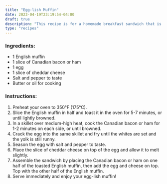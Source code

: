 ```yaml
---
title: "Egg-lish Muffin"
date: 2023-04-19T23:19:54-04:00
draft: true
description: "This recipe is for a homemade breakfast sandwich that is similar to an Egg McMuffin. It features a toasted English muffin, Canadian bacon or ham, a fried egg with a runny yolk, melted cheddar cheese, and is seasoned with salt and pepper. It's a quick and easy breakfast option that can be customized to your liking!"
type: "recipes"
---
```


### Ingredients:

- 1 English muffin
- 1 slice of Canadian bacon or ham
- 1 egg
- 1 slice of cheddar cheese
- Salt and pepper to taste
- Butter or oil for cooking

### Instructions:

1. Preheat your oven to 350°F (175°C).
1. Slice the English muffin in half and toast it in the oven for 5-7 minutes, or until lightly browned.
1. In a skillet over medium-high heat, cook the Canadian bacon or ham for 1-2 minutes on each side, or until browned.
1. Crack the egg into the same skillet and fry until the whites are set and the yolk is still runny.
1. Season the egg with salt and pepper to taste.
1. Place the slice of cheddar cheese on top of the egg and allow it to melt slightly.
1. Assemble the sandwich by placing the Canadian bacon or ham on one half of the toasted English muffin, then add the egg and cheese on top. Top with the other half of the English muffin.
1. Serve immediately and enjoy your egg-lish muffin! 
